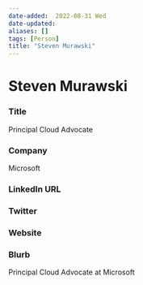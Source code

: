 ```yaml
---
date-added:  2022-08-31 Wed
date-updated: 
aliases: []
tags: [Person]
title: "Steven Murawski"
---
```


# Steven Murawski

### Title
Principal Cloud Advocate

### Company
Microsoft

### LinkedIn URL


### Twitter


### Website


### Blurb
Principal Cloud Advocate at Microsoft



